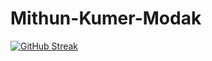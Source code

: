# Mithun-Kumer-Modak
[![GitHub Streak](https://github-readme-streak-stats.herokuapp.com?user=Mithun-Kumer-Modak)](https://git.io/streak-stats)
